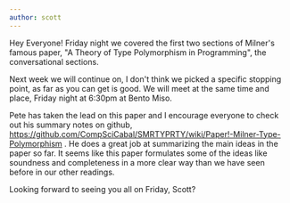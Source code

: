 ```yaml
---
author: scott
---
```

Hey Everyone!
Friday night we covered the first two sections of Milner's famous paper, "A Theory of Type Polymorphism in Programming", the conversational sections.

Next week we will continue on, I don't think we picked a specific stopping point, as far as you can get is good. We will meet at the same time and place, Friday night at 6:30pm at Bento Miso.

Pete has taken the lead on this paper and I encourage everyone to check out his summary notes on github, https://github.com/CompSciCabal/SMRTYPRTY/wiki/Paper!-Milner-Type-Polymorphism . He does a great job at summarizing the main ideas in the paper so far. It seems like this paper formulates some of the ideas like soundness and completeness in a more clear way than we have seen before in our other readings.

Looking forward to seeing you all on Friday,
Scott?